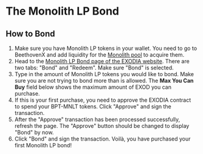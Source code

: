 # The Monolith LP Bond

## How to Bond

1. Make sure you have Monolith LP tokens in your wallet. You need to go to BeethovenX and add liquidity for the [Monolith pool](https://beets.fi/#/pool/0xa216aa5d67ef95dde66246829c5103c7843d1aab000100000000000000000112) to acquire them.
2. Head to the [Monolith LP Bond page of the EXODIA website](https://app.exodia.fi/bonds/the\_monolith\_lp). There are two tabs: "Bond" and "Redeem". Make sure "Bond" is selected.
3. Type in the amount of Monolith LP tokens you would like to bond. Make sure you are not trying to bond more than is allowed. The **Max You Can Buy** field below shows the maximum amount of EXOD you can purchase.
4. If this is your first purchase, you need to approve the EXODIA contract to spend your BPT-MNLT tokens. Click "Approve" and sign the transaction.
5. After the "Approve" transaction has been processed successfully, refresh the page. The "Approve" button should be changed to display "Bond" by now.
6. Click "Bond" and sign the transaction. Voilà, you have purchased your first Monolith LP bond!
